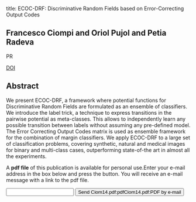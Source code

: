 title: ECOC-DRF: Discriminative Random Fields based on Error-Correcting Output Codes

## Francesco Ciompi and Oriol Pujol and Petia Radeva
PR

<a href="https://doi.org/10.1016/j.patcog.2013.12.007">DOI</a>

## Abstract
We present ECOC-DRF, a framework where potential functions for Discriminative Random Fields are formulated as an ensemble of classifiers. We introduce the label trick, a technique to express transitions in the pairwise potential as meta-classes. This allows to independently learn any possible transition between labels without assuming any pre-defined model. The Error Correcting Output Codes matrix is used as ensemble framework for the combination of margin classifiers. We apply ECOC-DRF to a large set of classification problems, covering synthetic, natural and medical images for binary and multi-class cases, outperforming state-of-the art in almost all the experiments.

A <b>pdf file</b> of this publication is available for personal use.Enter your e-mail address in the box below and press the button. You will receive an e-mail message with a link to the pdf file.
<form action="sender.php">  <input type="text" name="email">  <input type="submit" value="Send Ciom14.pdf:pdfCiom14.pdf:PDF by e-mail"></form>